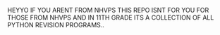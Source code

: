 HEYYO IF YOU ARENT FROM NHVPS THIS REPO ISNT FOR YOU
  FOR THOSE FROM NHVPS AND IN 11TH GRADE ITS A COLLECTION OF ALL PYTHON REVISION PROGRAMS..
